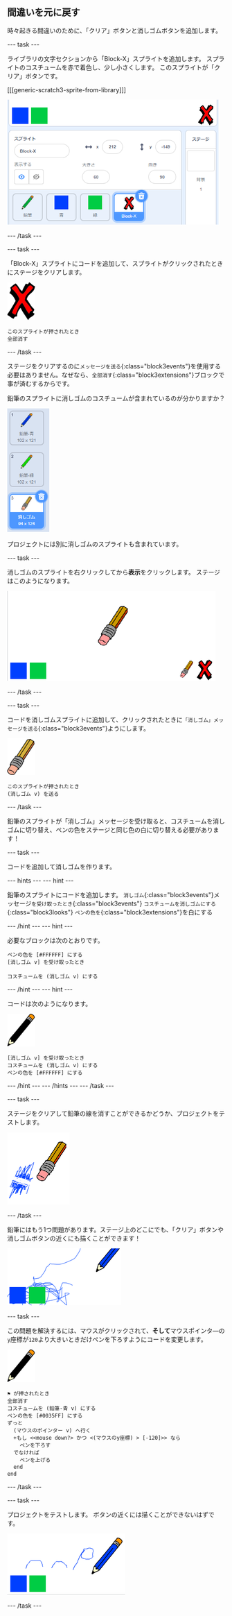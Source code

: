 ## 間違いを元に戻す

時々起きる間違いのために、「クリア」ボタンと消しゴムボタンを追加します。

\--- task \---

ライブラリの文字セクションから「Block-X」スプライトを追加します。 スプライトのコスチュームを赤で着色し、少し小さくします。 このスプライトが「クリア」ボタンです。

[[[generic-scratch3-sprite-from-library]]]

![スクリーンショット](images/paint-x.png)

\--- /task \---

\--- task \---

「Block-X」スプライトにコードを追加して、スプライトがクリックされたときにステージをクリアします。

![クロス](images/cross.png)

```blocks3
このスプライトが押されたとき
全部消す
```

\--- /task \---

ステージをクリアするのに`メッセージを送る`{:class="block3events"}を使用する必要はありません。なぜなら、`全部消す`{:class="block3extensions"}ブロックで事が済むするからです。

鉛筆のスプライトに消しゴムのコスチュームが含まれているのが分かりますか？

![スクリーンショット](images/paint-eraser-costume.png)

プロジェクトには別に消しゴムのスプライトも含まれています。

\--- task \---

消しゴムのスプライトを右クリックしてから**表示**をクリックします。 ステージはこのようになります。

![スクリーンショット](images/paint-eraser-stage.png)

\--- /task \---

\--- task \---

コードを消しゴムスプライトに追加して、クリックされたときに`「消しゴム」メッセージを送る`{:class="block3events"}ようにします。

![消しゴム](images/eraser.png)

```blocks3
このスプライトが押されたとき
(消しゴム v) を送る
```

\--- /task \---

鉛筆のスプライトが「消しゴム」メッセージを受け取ると、コスチュームを消しゴムに切り替え、ペンの色をステージと同じ色の白に切り替える必要があります！

\--- task \---

コードを追加して消しゴムを作ります。

\--- hints \--- \--- hint \---

鉛筆のスプライトにコードを追加します。 `消しゴム`{:class="block3events"}メッセージ`を受け取ったとき`{:class="block3events"} `コスチュームを消しゴムにする`{:class="block3looks"} `ペンの色を`{:class="block3extensions"}を白にする

\--- /hint \--- \--- hint \---

必要なブロックは次のとおりです。

```blocks3
ペンの色を [#FFFFFF] にする
[消しゴム v] を受け取ったとき

コスチュームを (消しゴム v) にする
```

\--- /hint \--- \--- hint \---

コードは次のようになります。

![鉛筆](images/pencil.png)

```blocks3
[消しゴム v] を受け取ったとき
コスチュームを (消しゴム v) にする
ペンの色を [#FFFFFF] にする
```

\--- /hint \--- \--- /hints \--- \--- /task \---

\--- task \---

ステージをクリアして鉛筆の線を消すことができるかどうか、プロジェクトをテストします。

![スクリーンショット](images/paint-erase-test.png)

\--- /task \---

鉛筆にはもう1つ問題があります。ステージ上のどこにでも、「クリア」ボタンや消しゴムボタンの近くにも描くことができます！

![スクリーンショット](images/paint-draw-problem.png)

\--- task \---

この問題を解決するには、マウスがクリックされて、**そして**マウスポインタ―の`y`座標が`120`より大きいときだけペンを下ろすようにコードを変更します。

![鉛筆](images/pencil.png)

```blocks3
⚑ が押されたとき
全部消す
コスチュームを (鉛筆-青 v) にする
ペンの色を [#0035FF] にする
ずっと 
  (マウスのポインター v) へ行く
  +もし <<mouse down?> かつ <(マウスのy座標) > [-120]>> なら 
    ペンを下ろす
  でなければ 
    ペンを上げる
  end
end
```

\--- /task \---

\--- task \---

プロジェクトをテストします。 ボタンの近くには描くことができないはずです。

![スクリーンショット](images/paint-fixed.png)

\--- /task \---